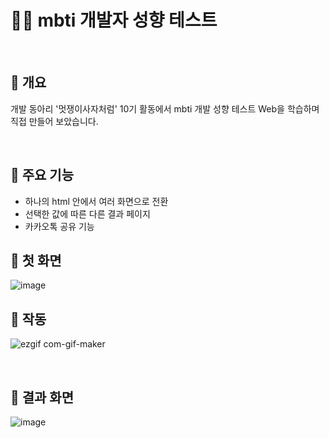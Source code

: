# 👩‍💻 mbti 개발자 성향 테스트

&nbsp;

## 📑 개요
개발 동아리 '멋쟁이사자처럼' 10기 활동에서 mbti 개발 성향 테스트 Web을 학습하며 직접 만들어 보았습니다. 

&nbsp;

## 📑 주요 기능

* 하나의 html 안에서 여러 화면으로 전환
* 선택한 값에 따른 다른 결과 페이지
* 카카오톡 공유 기능

## 📑 첫 화면

![image](https://user-images.githubusercontent.com/42240254/202253292-2b009fde-ee66-4bf0-90b3-edbda0b3f135.png)


## 📑 작동

![ezgif com-gif-maker](https://user-images.githubusercontent.com/42240254/202252573-4519309e-05a9-4866-93c5-1c7e63fbc909.gif)

&nbsp;

## 📑 결과 화면

![image](https://user-images.githubusercontent.com/42240254/202253549-fdf6edda-a95f-4683-83bd-ce7a9fc7e1a6.png)
